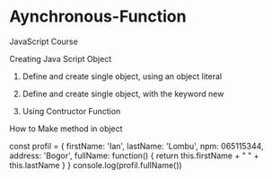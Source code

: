 # Aynchronous-Function
JavaScript Course

Creating Java Script Object

1. Define and create single object, using an object literal


2. Define and create single object, with the keyword new

3. Using Contructor Function



How to Make method in object


const profil = {
    firstName: 'Ian',
    lastName: 'Lombu',
    npm: 065115344,
    address: 'Bogor',
    fullName: function() {
        return this.firstName + " " + this.lastName
    }
}
console.log(profil.fullName())